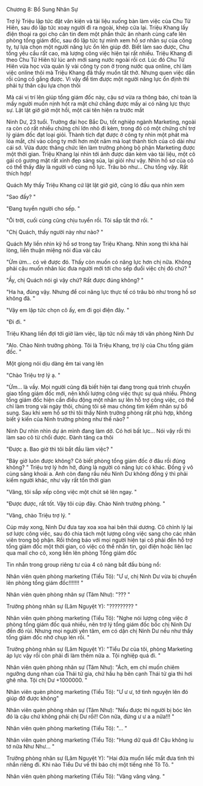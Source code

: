 




Chương 8: Bổ Sung Nhân Sự


Trợ lý Triệu lập tức đặt văn kiện và tài liệu xuống bàn làm việc của Chu Tử Hiên, sau đó lập tức xoay người đi ra ngoài, khép cửa lại. Triệu Khang lấy điện thoại ra gọi cho căn tin đem một phần thức ăn nhanh cùng cafe lên phòng tổng giám đốc, sau đó lập tức tự mình xem hồ sơ nhân sự của công ty, tự lựa chọn một người năng lực ổn lên giúp đỡ. Biết làm sao được, Chu tổng yêu cầu rất cao, mà lượng công việc hiện tại rất nhiều. Triệu Khang đi theo Chu Tử Hiên từ lúc anh mới sang nước ngoài rồi cơ. Lúc đó Chu Tử Hiên vừa học vừa quản lý vài công ty con ở trong nước qua online, chỉ làm việc online thôi mà Triệu Khang đã thấy muốn tắt thở. Nhưng quen việc dần rồi cũng cố gắng được. Vì vậy để tìm được một người năng lực ổn định thì phải tự thân cậu lựa chọn thôi

Mà cái vị trí lên giúp tổng giám đốc này, cậu sợ vừa ra thông báo, chỉ toàn là mấy người muốn nịnh hót ra mặt chứ chẳng được mấy ai có năng lực thực sự. Lật lật giở giở một hồi, một cái tên hiện ra trước mắt

Ninh Dư, 23 tuổi. Trường đại học Bắc Du, tốt nghiệp ngành Marketing, ngoài ra còn có rất nhiều chứng chỉ lớn nhỏ đi kèm, trong đó có một chứng chỉ trợ lý giám đốc đạt loại giỏi. Thành tích đạt được ở công ty nhìn một phát mà lóa mắt, chỉ vào công ty mới hơn một năm mà loạt thành tích của cô dài như cái sớ. Vừa được thăng chức lên làm trưởng phòng bộ phận Marketing được một thời gian. Triệu Khang lại nhìn tới ảnh được dán kèm vào tài liệu, một cô gái có gương mặt rất xinh đẹp sáng sủa, lại giỏi như vậy. Nhìn hồ sơ của cô có thể thấy đây là người vô cùng nỗ lực. Trâu bò như... Chu tổng vậy. Rất thích hợp!

Quách My thấy Triệu Khang cứ lật lật giở giở, cũng ló đầu qua nhìn xem

"Sao đấy? "

"Đang tuyển người cho sếp. "

"Ôi trời, cuối cùng cũng chịu tuyển rồi. Tôi sắp tắt thở rồi. "

"Chị Quách, thấy người này như nào? "

Quách My liền nhìn kỹ hồ sơ trong tay Triệu Khang. Nhìn xong thì khá hài lòng, liền thuận miệng nói đùa vài câu

"Ừm ừm... có vẻ được đó. Thấy còn muốn có năng lực hơn chị nữa. Không phải cậu muốn nhân lúc đưa người mới tới cho sếp đuổi việc chị đó chứ? "

"Ầy, chị Quách nói gì vậy chứ? Rất được đúng không? "

"Ha ha, đúng vậy. Nhưng để coi năng lực thực tế có trâu bò như trong hồ sơ không đã. "

"Vậy em lập tức chọn cô ấy, em đi gọi điện đây. "



"Đi đi. "

Triệu Khang liền đợi tới giờ làm việc, lập tức nối máy tới văn phòng Ninh Dư

"Alo. Chào Ninh trưởng phòng. Tôi là Triệu Khang, trợ lý của Chu tổng giám đốc. "

Một giọng nói dịu dàng êm tai vang lên

"Chào Triệu trợ lý ạ. "

"Ừm... là vầy. Mọi người cũng đã biết hiện tại đang trong quá trình chuyển giao tổng giám đốc mới, nên khối lượng công việc thực sự quá nhiều. Phòng tổng giám đốc hiện cần điều động một nhân sự lên hỗ trợ công việc, có thể chỉ làm trong vài ngày thôi, chúng tôi sẽ mau chóng tìm kiếm nhân sự bổ sung. Sau khi xem hồ sơ thì tôi thấy Ninh trưởng phòng rất phù hợp, không biết ý kiến của Ninh trưởng phòng như thế nào? "

Ninh Dư nhìn nhìn dự án mình đang làm dở. Có hơi bất lực... Nói vậy rồi thì làm sao cô từ chối được. Đành tăng ca thôi

"Được ạ. Bao giờ thì tôi bắt đầu làm việc? "

"Bây giờ luôn được không? Cô biết phòng tổng giám đốc ở đâu rồi đúng không? " Triệu trợ lý hớn hở, đúng là người có năng lực có khác. Đồng ý vô cùng sảng khoái a. Anh còn đang rầu nếu Ninh Dư không đồng ý thì phải kiếm người khác, như vậy rất tốn thời gian

"Vâng, tôi sắp xếp công việc một chút sẽ lên ngay. "

"Được được, rất tốt. Vậy tôi cúp đây. Chào Ninh trưởng phòng. "

"Vâng, chào Triệu trợ lý. "

Cúp máy xong, Ninh Dư đưa tay xoa xoa hai bên thái dương. Cô chỉnh lý lại sơ lược công việc, sau đó chia tách một lượng công việc sang cho các nhân viên trong bộ phận. Rồi thông báo với mọi người hiện tại cô phải đến hỗ trợ tổng giám đốc một thời gian, có việc có thể nhắn tin, gọi điện hoặc liên lạc qua mail cho cô, xong liền lên phòng Tổng giám đốc



Tin nhắn trong group riêng tư của 4 cô nàng bắt đầu bùng nổ:

Nhân viên quèn phòng marketing (Tiểu Tô): "Ư ư, chị Ninh Dư vừa bị chuyển lên phòng tổng giám đốc!!!!!!! "

Nhân viên quèn phòng nhân sự (Tâm Như): "??? "

Trưởng phòng nhân sự (Lâm Nguyệt Y): "????????? "

Nhân viên quèn phòng marketing (Tiểu Tô): "Nghe nói lượng công việc ở phòng tổng giám đốc quá nhiều, nên trợ lý tổng giám đốc bốc chị Ninh Dư đến đó rùi. Nhưng mọi người yên tâm, em có dặn chị Ninh Dư nếu như thấy tổng giám đốc nhớ chụp lén rồi. "

Trưởng phòng nhân sự (Lâm Nguyệt Y): "Tiểu Dư của tôi, phòng Marketing áp lực vậy rồi còn phải đi làm thêm nữa a. Tội nghiệp quá đi. "

Nhân viên quèn phòng nhân sự (Tâm Như): "Ách, em chỉ muốn chiêm ngưỡng dung nhan của Thái tử gia, chứ hầu hạ bên cạnh Thái tử gia thì hơi ghê nha. Tội chị Dư +1000000. "

Nhân viên quèn phòng marketing (Tiểu Tô): "Ư ư ư, tớ tình nguyện lên đó giúp đỡ được không"

Nhân viên quèn phòng nhân sự (Tâm Như): "Nếu được thì người bị bóc lên đó là cậu chứ không phải chị Dư rồi!! Còn nữa, đừng ư ư a a nữa!!! "

Nhân viên quèn phòng marketing (Tiểu Tô): "... "

Nhân viên quèn phòng marketing (Tiểu Tô): "Hung dữ quá đi! Cậu không iu tớ nữa Như Như... "

Trưởng phòng nhân sự (Lâm Nguyệt Y): "Hai đứa muốn liếc mắt đưa tình thì nhắn riêng đi. Khi nào Tiểu Dư về thì báo chị một tiếng nhé Tô Tô. "

Nhân viên quèn phòng marketing (Tiểu Tô): "Vâng vâng vâng. "




